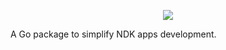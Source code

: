 <p align=center><a href="#"><img src=https://gitlab.com/rdodin/pics/-/wikis/uploads/de51cbd16e038dcefd58f920b25c7f8c/bond-logo-optimized.svg?sanitize=true/></a></p>

A Go package to simplify NDK apps development.
